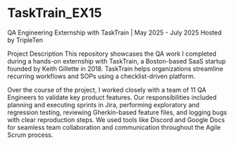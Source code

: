 # TaskTrain_EX15
QA Engineering Externship with TaskTrain | May 2025 - July 2025
Hosted by TripleTen

Project Description
This repository showcases the QA work I completed during a hands-on externship with TaskTrain, a Boston-based SaaS startup founded by Keith Gillette in 2018. TaskTrain helps organizations streamline recurring workflows and SOPs using a checklist-driven platform.

Over the course of the project, I worked closely with a team of 11 QA Engineers to validate key product features. Our responsibilities included planning and executing sprints in Jira, performing exploratory and regression testing, reviewing Gherkin-based feature files, and logging bugs with clear reproduction steps. We used tools like Discord and Google Docs for seamless team collaboration and communication throughout the Agile Scrum process.
